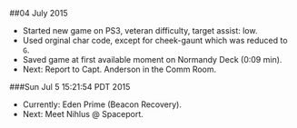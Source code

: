 ##04 July 2015
* Started new game on PS3, veteran difficulty, target assist: low.
* Used orginal char code, except for cheek-gaunt which was reduced to `G`.
* Saved game at first available moment on Normandy Deck (0:09 min).
* Next: Report to Capt. Anderson in the Comm Room.

###Sun Jul  5 15:21:54 PDT 2015
- Currently: Eden Prime (Beacon Recovery).
- Next: Meet Nihlus @ Spaceport.
